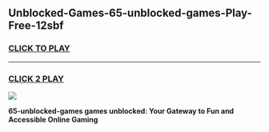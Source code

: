 
## Unblocked-Games-65-unblocked-games-Play-Free-12sbf
<h3>
<a href="https://premium76.site?title=65-unblocked-games&ref=10A">CLICK TO PLAY</a></h3>
<hr>

<h3>
<a href="https://premium76.site?title=65-unblocked-games&ref=10A">CLICK 2 PLAY</a>
  
</h3>

<a href="https://premium76.site?title=65-unblocked-games&ref=10A"><img src="https://clearcache.store/games.png"></a>


**65-unblocked-games games unblocked: Your Gateway to Fun and Accessible Online Gaming**
